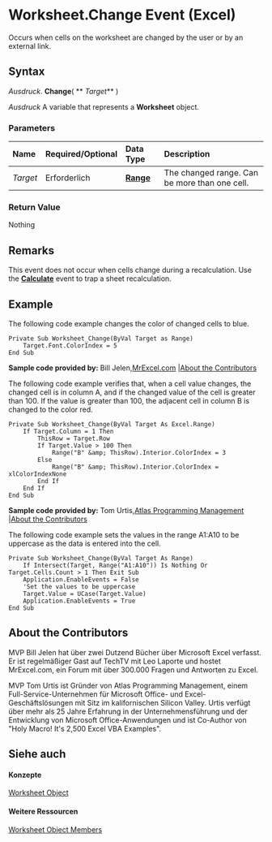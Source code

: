 
# Worksheet.Change Event (Excel)

Occurs when cells on the worksheet are changed by the user or by an external link.


## Syntax

 _Ausdruck_. **Change**( ** _Target_** )

 _Ausdruck_ A variable that represents a **Worksheet** object.


### Parameters



|**Name**|**Required/Optional**|**Data Type**|**Description**|
|:-----|:-----|:-----|:-----|
| _Target_|Erforderlich|**[Range](b8207778-0dcc-4570-1234-f130532cc8cd.md)**|The changed range. Can be more than one cell.|

### Return Value

Nothing


## Remarks

This event does not occur when cells change during a recalculation. Use the  **[Calculate](5510a6e9-5038-9bd2-8f7b-aa75427f48d4.md)** event to trap a sheet recalculation.


## Example

The following code example changes the color of changed cells to blue.


```
Private Sub Worksheet_Change(ByVal Target as Range) 
    Target.Font.ColorIndex = 5 
End Sub
```



 **Sample code provided by:** Bill Jelen,[MrExcel.com](http://www.mrexcel.com/) |[About the Contributors](d9e11d08-41ba-f0a8-dc55-6c6cd4e76dd0.md#AboutContributor)

The following code example verifies that, when a cell value changes, the changed cell is in column A, and if the changed value of the cell is greater than 100. If the value is greater than 100, the adjacent cell in column B is changed to the color red.




```
Private Sub Worksheet_Change(ByVal Target As Excel.Range) 
    If Target.Column = 1 Then 
        ThisRow = Target.Row 
        If Target.Value > 100 Then 
            Range("B" &amp; ThisRow).Interior.ColorIndex = 3 
        Else 
            Range("B" &amp; ThisRow).Interior.ColorIndex = xlColorIndexNone 
        End If 
    End If 
End Sub
```



 **Sample code provided by:** Tom Urtis,[Atlas Programming Management](http://www.atlaspm.com/) |[About the Contributors](d9e11d08-41ba-f0a8-dc55-6c6cd4e76dd0.md#AboutContributor)

The following code example sets the values in the range A1:A10 to be uppercase as the data is entered into the cell.




```
Private Sub Worksheet_Change(ByVal Target As Range)
    If Intersect(Target, Range("A1:A10")) Is Nothing Or Target.Cells.Count > 1 Then Exit Sub
    Application.EnableEvents = False
    'Set the values to be uppercase
    Target.Value = UCase(Target.Value)
    Application.EnableEvents = True
End Sub
```


## About the Contributors
<a name="AboutContributor"> </a>

MVP Bill Jelen hat über zwei Dutzend Bücher über Microsoft Excel verfasst. Er ist regelmäßiger Gast auf TechTV mit Leo Laporte und hostet MrExcel.com, ein Forum mit über 300.000 Fragen und Antworten zu Excel.

MVP Tom Urtis ist Gründer von Atlas Programming Management, einem Full-Service-Unternehmen für Microsoft Office- und Excel-Geschäftslösungen mit Sitz im kalifornischen Silicon Valley. Urtis verfügt über mehr als 25 Jahre Erfahrung in der Unternehmensführung und der Entwicklung von Microsoft Office-Anwendungen und ist Co-Author von "Holy Macro! It's 2,500 Excel VBA Examples".


## Siehe auch
<a name="AboutContributor"> </a>


#### Konzepte


[Worksheet Object](182b705e-854a-81cc-a4b0-59b942de55ae.md)
#### Weitere Ressourcen


[Worksheet Object Members](http://msdn.microsoft.com/library/f8c1afea-1a1c-f5e4-37e3-52c434c8c157%28Office.15%29.aspx)